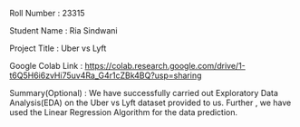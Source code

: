 Roll Number       :   23315

Student Name      :   Ria Sindwani

Project Title     :   Uber vs Lyft

Google Colab Link :   https://colab.research.google.com/drive/1-t6Q5H6i6zvHi75uv4Ra_G4r1cZBk4BQ?usp=sharing

Summary(Optional) :   We have successfully carried out Exploratory Data Analysis(EDA) on the Uber vs Lyft dataset provided to us.
Further , we have used the Linear Regression Algorithm for the data prediction. 
